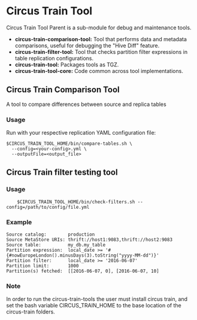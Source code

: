 # Circus Train Tool

Circus Train Tool Parent is a sub-module for debug and maintenance tools.
* **circus-train-comparison-tool:** Tool that performs data and metadata comparisons, useful for debugging the "Hive Diff" feature.
* **circus-train-filter-tool:** Tool that checks partition filter expressions in table replication configurations.
* **circus-train-tool:** Packages tools as TGZ.
* **circus-train-tool-core:** Code common across tool implementations.


## Circus Train Comparison Tool

A tool to compare differences between source and replica tables


### Usage

Run with your respective replication YAML configuration file:

    $CIRCUS_TRAIN_TOOL_HOME/bin/compare-tables.sh \
      --config=<your-config>.yml \
      --outputFile=<output_file>
      
      
## Circus Train filter testing tool

### Usage
        $CIRCUS_TRAIN_TOOL_HOME/bin/check-filters.sh --config=/path/to/config/file.yml
        
### Example

	Source catalog:        production
	Source MetaStore URIs: thrift://host1:9083,thrift://host2:9083
	Source table:          my_db.my_table
	Partition expression:  local_date >= '#{#nowEuropeLondon().minusDays(3).toString("yyyy-MM-dd")}'
	Partition filter:      local_date >= '2016-06-07'
	Partition limit:       1000
	Partition(s) fetched:  [[2016-06-07, 0], [2016-06-07, 10]
	

### Note
In order to run the circus-train-tools the user must install circus train, and set the bash variable CIRCUS_TRAIN_HOME to the base location of the circus-train folders.
